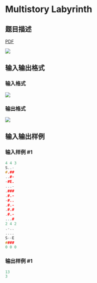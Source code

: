 # Multistory Labyrinth

## 题目描述

[problemUrl]: https://uva.onlinejudge.org/index.php?option=com_onlinejudge&Itemid=8&category=871&page=show_problem&problem=5027

[PDF](https://uva.onlinejudge.org/external/131/p13116.pdf)

![](https://cdn.luogu.com.cn/upload/vjudge_pic/UVA13116/e7975d045cbcc5a540703588baee58ee0d142128.png)

## 输入输出格式

### 输入格式

![](https://cdn.luogu.com.cn/upload/vjudge_pic/UVA13116/9590e6948b972b7d34ea49422b705c3b39541091.png)

### 输出格式

![](https://cdn.luogu.com.cn/upload/vjudge_pic/UVA13116/022de790794a9bb61a62ce99875d73c29aafa96e.png)

## 输入输出样例

### 输入样例 #1

```cpp
4 4 3
S..-
#.##
..#-
-#E.
...-
.###
.#.-
-#..
.#.-
.#.#
.#.-
...#
2 4 2
.-..
....
S--E
####
0 0 0
```


### 输出样例 #1

```cpp
13
3
```


